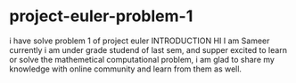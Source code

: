 # project-euler-problem-1
i have solve problem 1 of project euler
INTRODUCTION
HI
I am Sameer currently i am under grade studend of last sem,
and supper excited to learn or solve the mathemetical computational problem,
i am glad to share my knowledge with  online community and learn from them as well. 
